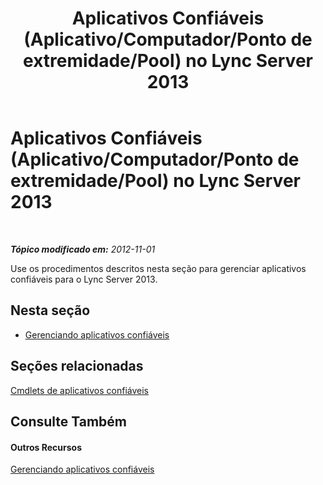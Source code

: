 ﻿---
title: Aplicativos Confiáveis (Aplicativo/Computador/Ponto de extremidade/Pool) no Lync Server 2013
TOCTitle: Aplicativos Confiáveis (Aplicativo/Computador/Ponto de extremidade/Pool) no Lync Server 2013
ms:assetid: 5ec751df-1697-4739-b9e6-f7e23d8c6d54
ms:mtpsurl: https://technet.microsoft.com/pt-br/library/JJ688073(v=OCS.15)
ms:contentKeyID: 49886239
ms.date: 05/19/2016
mtps_version: v=OCS.15
ms.translationtype: HT
---

# Aplicativos Confiáveis (Aplicativo/Computador/Ponto de extremidade/Pool) no Lync Server 2013

 

_**Tópico modificado em:** 2012-11-01_

Use os procedimentos descritos nesta seção para gerenciar aplicativos confiáveis para o Lync Server 2013.

## Nesta seção

  - [Gerenciando aplicativos confiáveis](lync-server-2013-managing-trusted-applications.md)

## Seções relacionadas

[Cmdlets de aplicativos confiáveis](https://docs.microsoft.com/en-us/powershell/module/skype/?view=skype-ps)

## Consulte Também

#### Outros Recursos

[Gerenciando aplicativos confiáveis](lync-server-2013-managing-trusted-applications.md)


